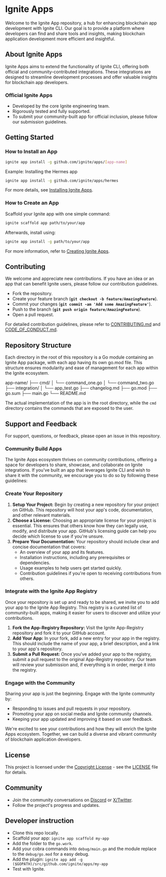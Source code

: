 # Ignite Apps

Welcome to the Ignite App repository, a hub for enhancing blockchain app development with Ignite CLI. Our goal is to provide a platform where developers can find and share tools and insights, making blockchain application development more efficient and insightful.

## About Ignite Apps

Ignite Apps aims to extend the functionality of Ignite CLI, offering both official and community-contributed integrations. These integrations are designed to streamline development processes and offer valuable insights for blockchain app developers.

### Official Ignite Apps

- Developed by the core Ignite engineering team.
- Rigorously tested and fully supported.
- To submit your community-built app for official inclusion, please follow our submission guidelines.

## Getting Started

### How to Install an App

```bash
ignite app install -g github.com/ignite/apps/[app-name]
```

Example: Installing the Hermes app

```bash
ignite app install -g github.com/ignite/apps/hermes
```

For more details, see [Installing Ignite Apps](https://docs.ignite.com/apps/using-apps).

### How to Create an App

Scaffold your Ignite app with one simple command:

```bash
ignite scaffold app path/to/your/app
```

Afterwards, install using:

```bash
ignite app install -g path/to/your/app
```

For more information, refer to [Creating Ignite Apps](https://docs.ignite.com/apps/developing-apps).

## Contributing

We welcome and appreciate new contributions. If you have an idea or an app that can benefit Ignite users, please follow our contribution guidelines.

- Fork the repository.
- Create your feature branch (**`git checkout -b feature/AmazingFeature`**).
- Commit your changes (**`git commit -am 'Add some AmazingFeature'`**).
- Push to the branch (**`git push origin feature/AmazingFeature`**).
- Open a pull request.

For detailed contribution guidelines, please refer to [CONTRIBUTING.md](CONTRIBUTING.md) and [CODE_OF_CONDUCT.md](CODE_OF_CONDUCT.md).

## Repository Structure

Each directory in the root of this repository is a Go module containing an Ignite App package, with each app having its own go.mod file.
This structure ensures modularity and ease of management for each app within the Ignite ecosystem.

app-name/
├── cmd/
│   └── command_one.go
│   └── command_two.go
├── integration/
│   └── app_test.go
├── changelog.md
├── go.mod
├── go.sum
├── main.go
└── README.md

The actual implementation of the app is in the root directory, while the `cmd` directory contains the commands that are exposed to the user.

## Support and Feedback

For support, questions, or feedback, please open an issue in this repository.

### Community Build Apps

The Ignite Apps ecosystem thrives on community contributions, offering a space for developers to share, showcase, and collaborate on Ignite integrations. If you've built an app that leverages Ignite CLI and wish to share it with the community, we encourage you to do so by following these guidelines:

### Create Your Repository

1. **Setup Your Project:** Begin by creating a new repository for your project on GitHub. This repository will host your app's code, documentation, and other relevant materials.
2. **Choose a License:** Choosing an appropriate license for your project is essential. This ensures that others know how they can legally use, modify, and distribute your app. GitHub's licensing guide can help you decide which license to use if you're unsure.
3. **Prepare Your Documentation:** Your repository should include clear and concise documentation that covers:
    - An overview of your app and its features.
    - Installation instructions, including any prerequisites or dependencies.
    - Usage examples to help users get started quickly.
    - Contribution guidelines if you're open to receiving contributions from others.

### Integrate with the Ignite App Registry

Once your repository is set up and ready to be shared, we invite you to add your app to the Ignite App Registry. This registry is a curated list of community-built apps, making it easier for users to discover and utilize your contributions.

1. **Fork the App-Registry Repository:** Visit the Ignite App-Registry repository and fork it to your GitHub account.
2. **Add Your App:** In your fork, add a new entry for your app in the registry. This should include the name of your app, a brief description, and a link to your app's repository.
3. **Submit a Pull Request:** Once you've added your app to the registry, submit a pull request to the original App-Registry repository. Our team will review your submission and, if everything is in order, merge it into the registry.

### Engage with the Community

Sharing your app is just the beginning. Engage with the Ignite community by:

- Responding to issues and pull requests in your repository.
- Promoting your app on social media and Ignite community channels.
- Keeping your app updated and improving it based on user feedback.

We're excited to see your contributions and how they will enrich the Ignite Apps ecosystem. Together, we can build a diverse and vibrant community of blockchain application developers.

## License

This project is licensed under the [Copyright License](LICENSE) - see the [LICENSE](LICENSE) file for details.

## Community

- Join the community conversations on [Discord](https://discord.com/invite/ignite) or [X/Twitter](https://twitter.com/ignite).
- Follow the project's progress and updates.

## Developer instruction

- Clone this repo locally.
- Scaffold your app: `ignite app scaffold my-app`
- Add the folder to the `go.work`.
- Add your cobra commands into `debug/main.go` and the module replace to the `debug/go.mod` for a easy debug.
- Add the plugin: `ignite app add -g ($GOPATH)/src/github.com/ignite/apps/my-app`
- Test with Ignite.
